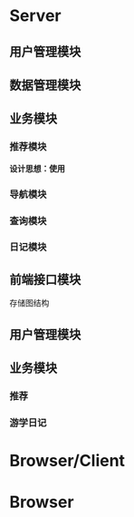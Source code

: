 # Server
## 用户管理模块

## 数据管理模块

## 业务模块
### 推荐模块
**设计思想：使用**
### 导航模块
### 查询模块
### 日记模块

## 前端接口模块
存储图结构

## 用户管理模块

## 业务模块

### 推荐

### 游学日记

# Browser/Client

# Browser

